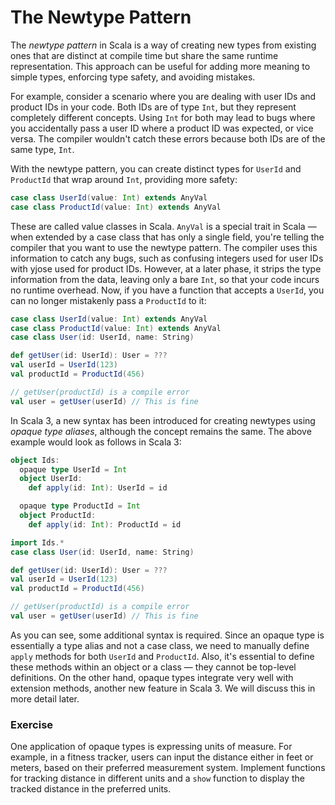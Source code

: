 # The Newtype Pattern

The *newtype pattern* in Scala is a way of creating new types from existing ones that are distinct at compile time 
but share the same runtime representation. 
This approach can be useful for adding more meaning to simple types, enforcing type safety, and avoiding mistakes.

For  example, consider a scenario where you are dealing with user IDs and product IDs in your code. 
Both IDs are of type `Int`, but they represent  completely different concepts. 
Using `Int` for both may lead to bugs  where you accidentally pass a user ID where a product ID was expected, or vice versa. 
The compiler wouldn't catch these errors because both IDs are of the same type, `Int`.

With the newtype pattern, you can create distinct types for `UserId` and `ProductId` that wrap around `Int`, providing more safety:

```scala 3
case class UserId(value: Int) extends AnyVal
case class ProductId(value: Int) extends AnyVal
```

These are called value classes in Scala. `AnyVal` is a special trait in Scala — when extended by a case class 
that has only a single field, you're telling the compiler that you want to use the newtype pattern. 
The compiler uses this information to catch any bugs, such as confusing integers used 
for user IDs with yjose used for product IDs. However, at a later phase, it strips the type information from the data, 
leaving only a bare `Int`, so that your code incurs no runtime overhead.
Now, if you have a function that accepts a `UserId`, you can no longer mistakenly pass a `ProductId` to it:

```scala 3
case class UserId(value: Int) extends AnyVal
case class ProductId(value: Int) extends AnyVal
case class User(id: UserId, name: String)

def getUser(id: UserId): User = ???
val userId = UserId(123)
val productId = ProductId(456)

// getUser(productId) is a compile error
val user = getUser(userId) // This is fine
```

In Scala 3, a new syntax has been introduced for creating newtypes using *opaque type aliases*, although the concept remains the same. 
The above example would look as follows in Scala 3:

```scala 3
object Ids:
  opaque type UserId = Int
  object UserId:
    def apply(id: Int): UserId = id

  opaque type ProductId = Int
  object ProductId:
    def apply(id: Int): ProductId = id

import Ids.*
case class User(id: UserId, name: String)

def getUser(id: UserId): User = ???
val userId = UserId(123)
val productId = ProductId(456)

// getUser(productId) is a compile error
val user = getUser(userId) // This is fine
```

As you can see, some additional syntax is required. 
Since an opaque type is essentially a type alias and not a case class, we need to manually define `apply` methods 
for both `UserId` and `ProductId`. 
Also, it's essential to define these methods within an object or a class — they cannot be top-level definitions. 
On the other hand, opaque types integrate very well with extension methods, another new feature in Scala 3. 
We will discuss this in more detail later.

### Exercise 

One application of opaque types is expressing units of measure. 
For example, in a fitness tracker, users can input the distance either in feet or meters, 
based on their preferred measurement system.
Implement functions for tracking distance in different units and a `show` function to display 
the tracked distance in the preferred units. 
